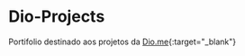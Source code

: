 # Dio-Projects
Portifolio destinado aos projetos da [Dio.me](https://www.dio.me/){:target="_blank"}
